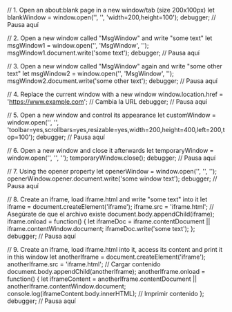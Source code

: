// 1. Open an about:blank page in a new window/tab (size 200x100px)
let blankWindow = window.open('', '', 'width=200,height=100');
debugger; // Pausa aquí

// 2. Open a new window called "MsgWindow" and write "some text"
let msgWindow1 = window.open('', 'MsgWindow', '');
msgWindow1.document.write('some text');
debugger; // Pausa aquí

// 3. Open a new window called "MsgWindow" again and write "some other text"
let msgWindow2 = window.open('', 'MsgWindow', '');
msgWindow2.document.write('some other text');
debugger; // Pausa aquí

// 4. Replace the current window with a new window
window.location.href = 'https://www.example.com'; // Cambia la URL
debugger; // Pausa aquí

// 5. Open a new window and control its appearance
let customWindow = window.open('', '', 'toolbar=yes,scrollbars=yes,resizable=yes,width=200,height=400,left=200,top=100');
debugger; // Pausa aquí

// 6. Open a new window and close it afterwards
let temporaryWindow = window.open('', '', '');
temporaryWindow.close();
debugger; // Pausa aquí

// 7. Using the opener property
let openerWindow = window.open('', '', '');
openerWindow.opener.document.write('some window text');
debugger; // Pausa aquí

// 8. Create an iframe, load iframe.html and write "some text" into it
let iframe = document.createElement('iframe');
iframe.src = 'iframe.html'; // Asegúrate de que el archivo existe
document.body.appendChild(iframe);
iframe.onload = function() {
    let iframeDoc = iframe.contentDocument || iframe.contentWindow.document;
    iframeDoc.write('some text');
};
debugger; // Pausa aquí

// 9. Create an iframe, load iframe.html into it, access its content and print it in this window
let anotherIframe = document.createElement('iframe');
anotherIframe.src = 'iframe.html'; // Cargar contenido
document.body.appendChild(anotherIframe);
anotherIframe.onload = function() {
    let iframeContent = anotherIframe.contentDocument || anotherIframe.contentWindow.document;
    console.log(iframeContent.body.innerHTML); // Imprimir contenido
};
debugger; // Pausa aquí
